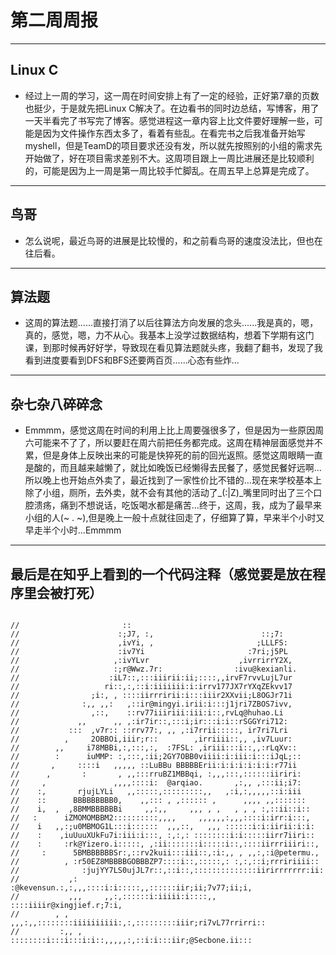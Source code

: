 # **第二周周报**
-------------------------------------
## Linux C

- 经过上一周的学习，这一周在时间安排上有了一定的经验，正好第7章的页数也挺少，于是就先把Linux C解决了。在边看书的同时边总结，写博客，用了一天半看完了书写完了博客。感觉进程这一章内容上比文件要好理解一些，可能是因为文件操作东西太多了，看着有些乱。在看完书之后我准备开始写myshell，但是TeamD的项目要求还没有发，所以就先按照别的小组的需求先开始做了，好在项目需求差别不大。这周项目跟上一周比进展还是比较顺利的，可能是因为上一周是第一周比较手忙脚乱。在周五早上总算是完成了。

-------------------------------------
## 鸟哥

- 怎么说呢，最近鸟哥的进展是比较慢的，和之前看鸟哥的速度没法比，但也在往后看。

-------------------------------------
## 算法题

- 这周的算法题......直接打消了以后往算法方向发展的念头......我是真的，嗯，真的，感觉，嗯，力不从心。我基本上没学过数据结构，想着下学期有这门课，到那时候再好好学，导致现在看见算法题就头疼，我翻了翻书，发现了我看到进度要看到DFS和BFS还要两百页......心态有些炸...

-------------------------------------
## 杂七杂八碎碎念

- Emmmm，感觉这周在时间的利用上比上周要强很多了，但是因为一些原因周六可能来不了了，所以要赶在周六前把任务都完成。这周在精神层面感觉并不累，但是身体上反映出来的可能是快猝死的前的回光返照。感觉这周眼睛一直是酸的，而且越来越懒了，就比如晚饭已经懒得去民餐了，感觉民餐好远啊...所以晚上也开始点外卖了，最近找到了一家性价比不错的...现在来学校基本上除了小组，厕所，去外卖，就不会有其他的活动了_(:|Z)_嘴里同时出了三个口腔溃疡，痛到不想说话，吃饭喝水都是痛苦...终于，这周，我，成为了最早来小组的人(~ . ~),但是晚上一般十点就往回走了，仔细算了算，早来半个小时又早走半个小时...Emmmm

-------------------------------------
## 最后是在知乎上看到的一个代码注释（感觉要是放在程序里会被打死）

```

//                       ::
//                      :;J7, :,                        ::;7:
//                      ,ivYi, ,                       ;LLLFS:
//                      :iv7Yi                       :7ri;j5PL
//                     ,:ivYLvr                    ,ivrrirrY2X,
//                     :;r@Wwz.7r:                :ivu@kexianli.
//                    :iL7::,:::iiirii:ii;::::,,irvF7rvvLujL7ur
//                   ri::,:,::i:iiiiiii:i:irrv177JX7rYXqZEkvv17
//                ;i:, , ::::iirrririi:i:::iiir2XXvii;L8OGJr71i
//              :,, ,,:   ,::ir@mingyi.irii:i:::j1jri7ZBOS7ivv,
//                ,::,    ::rv77iiiriii:iii:i::,rvLq@huhao.Li
//             ,,      ,, ,:ir7ir::,:::i;ir:::i:i::rSGGYri712:
//           :::  ,v7r:: ::rrv77:, ,, ,:i7rrii:::::, ir7ri7Lri
//          ,     2OBBOi,iiir;r::        ,irriiii::,, ,iv7Luur:
//        ,,     i78MBBi,:,:::,:,  :7FSL: ,iriii:::i::,,:rLqXv::
//        :      iuMMP: :,:::,:ii;2GY7OBB0viiii:i:iii:i:::iJqL;::
//       ,     ::::i   ,,,,, ::LuBBu BBBBBErii:i:i:i:i:i:i:r77ii
//      ,       :       , ,,:::rruBZ1MBBqi, :,,,:::,::::::iiriri:
//     ,               ,,,,::::i:  @arqiao.       ,:,, ,:::ii;i7:
//    :,       rjujLYLi   ,,:::::,:::::::::,,   ,:i,:,,,,,::i:iii
//    ::      BBBBBBBBB0,    ,,::: , ,:::::: ,      ,,,, ,,:::::::
//    i,  ,  ,8BMMBBBBBBi     ,,:,,     ,,, , ,   , , , :,::ii::i::
//   :      iZMOMOMBBM2::::::::::,,,,     ,,,,,,:,,,::::i:irr:i:::,
//    i   ,,:;u0MBMOG1L:::i::::::  ,,,::,   ,,, ::::::i:i:iirii:i:i:
//    :    ,iuUuuXUkFu7i:iii:i:::, :,:,: ::::::::i:i:::::iirr7iiri::
//    :     :rk@Yizero.i:::::, ,:ii:::::::i:::::i::,::::iirrriiiri::,
//     :      5BMBBBBBBSr:,::rv2kuii:::iii::,:i:,, , ,,:,:i@petermu.,
//          , :r50EZ8MBBBBGOBBBZP7::::i::,:::::,: :,:,::i;rrririiii::
//              :jujYY7LS0ujJL7r::,::i::,::::::::::::::iirirrrrrrr:ii:
//           ,:  :@kevensun.:,:,,,::::i:i:::::,,::::::iir;ii;7v77;ii;i,
//           ,,,     ,,:,::::::i:iiiii:i::::,, ::::iiiir@xingjief.r;7:i,
//        , , ,,,:,,::::::::iiiiiiiiii:,:,:::::::::iiir;ri7vL77rrirri::
//         :,, , ::::::::i:::i:::i:i::,,,,,:,::i:i:::iir;@Secbone.ii:::
		 

```